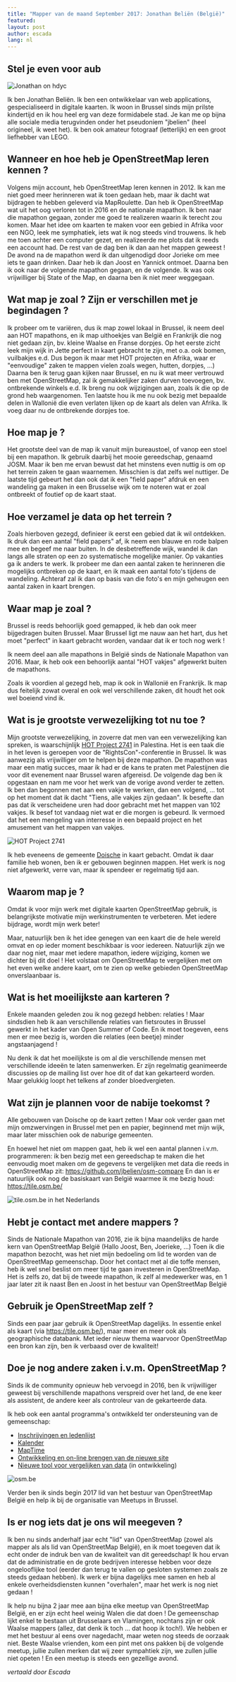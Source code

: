 ```yaml
---
title: "Mapper van de maand September 2017: Jonathan Beliën (België)"
featured:
layout: post
author: escada
lang: nl
---
```


## Stel je even voor aub

![Jonathan on hdyc](https://photos.smugmug.com/OSM/Screenshots/Mapper-in-the-Spotlight/Jonathan-Beliën/i-2wVmTgF/0/7c87e077/X2/Screen%20Shot%202017-09-13%20at%2012.29.51-X2.png)

Ik ben Jonathan Beliën. Ik ben een ontwikkelaar van web applications, gespecialiseerd in digitale kaarten.
Ik woon in Brussel sinds mijn prilste kindertijd en ik hou heel erg van deze formidabele stad. Je kan me op bijna alle
sociale media terugvinden onder het pseudoniem "jbelien" (heel origineel, ik weet het). Ik ben ook
amateur fotograaf (letterlijk) en een groot liefhebber van LEGO.

## Wanneer en hoe heb je OpenStreetMap leren kennen ?

Volgens  mijn account, heb OpenStreetMap leren kennen in 2012.  Ik kan me niet goed meer herinneren
wat ik toen gedaan heb, maar ik dacht  wat bijdragen te hebben geleverd via MapRoulette. Dan heb ik OpenStreetMap
wat uit het oog verloren tot in 2016 en de nationale mapathon. Ik ben naar die mapathon gegaan,
zonder me goed te realizeren waarin ik terecht zou komen. Maar het idee om kaarten te maken voor een
gebied in Afrika voor een NGO, leek me symphatiek, iets wat ik nog steeds vind trouwens.
Ik heb me toen achter een computer gezet, en realizeerde me plots dat ik reeds een account had. De rest
van de dag ben ik dan aan het mappen geweest !
De avond na de mapathon werd ik dan uitgenodigd door Jorieke om mee iets te gaan drinken.
Daar heb ik dan Joost en Yannick ontmoet. Daarna ben ik ook naar de volgende mapathon gegaan,
en de volgende. Ik was ook vrijwilliger bij State of the Map, en daarna ben ik niet meer weggegaan.

## Wat map je zoal ? Zijn er verschillen met je begindagen ?

Ik probeer om te variëren, dus ik map zowel lokaal in Brussel, ik neem deel aan HOT mapathons, en ik
map uithoekjes van België en Frankrijk die nog niet gedaan zijn, bv. kleine Waalse en Franse dorpjes.
Op het eerste zicht leek mijn wijk in Jette perfect in kaart gebracht te zijn, met o.a. ook bomen,
vuilbakjes e.d. Dus begon ik maar met HOT projecten en Afrika, waar er "eenvoudige" zaken te mappen
vielen zoals wegen, hutten, dorpjes, ...) Daarna ben ik terug gaan kijken naar Brussel, en nu ik
wat meer vertrouwd ben met OpenStreetMap, zal ik gemakkelijker zaken durven toevoegen, bv. ontbrekende
winkels e.d. Ik breng nu ook wijzigingen aan, zoals ik die op de grond heb waargenomen.
Ten laatste hou ik me nu ook bezig met bepaalde delen in Wallonië die even verlaten lijken op de kaart
als delen van Afrika. Ik voeg daar nu de ontbrekende dorpjes toe.

## Hoe map je ?

Het grootste deel van de map ik vanuit mijn bureaustoel, of vanop een stoel bij een mapathon. Ik gebruik
daarbij het mooie gereedschap, genaamd JOSM. Maar ik ben me ervan bewust dat het minstens even nuttig is
om op het terrein zaken te gaan waarnemen. Misschien is dat zelfs wel nuttiger. De laatste tijd gebeurt
het dan ook dat ik een "field paper" afdruk en een wandeling ga maken in een Brusselse wijk om te
noteren wat er zoal ontbreekt of foutief op de kaart staat.

## Hoe verzamel je data op het terrein ?

Zoals hierboven gezegd, definieer ik eerst een gebied dat ik wil ontdekken. Ik druk dan een aantal "field papers" af,
ik neem een blauwe en rode balpen mee en begeef me naar buiten. In de desbetreffende wijk, wandel ik
dan langs alle straten op een zo systematische mogelijke manier. Op vakanties ga ik anders te werk.
Ik probeer me dan een aantal zaken te herinneren die mogelijks ontbreken op de kaart, en ik
maak een aantal foto's tijdens de wandeling. Achteraf zal ik dan op basis van die foto's en mijn geheugen
een aantal zaken in kaart brengen.

## Waar map je zoal ?

Brussel is reeds behoorlijk goed gemapped, ik heb dan ook meer bijgedragen buiten Brussel. Maar Brussel ligt
me nauw aan het hart, dus het moet "perfect" in kaart gebracht worden, vandaar dat ik er toch nog werk !

Ik neem deel aan alle mapathons in België sinds de Nationale Mapathon van 2016. Maar, ik heb ook een behoorlijk
aantal "HOT vakjes" afgewerkt buiten de mapathons.

Zoals ik voordien al gezegd heb, map ik ook in Wallonië en Frankrijk. Ik map dus feitelijk zowat overal
en ook wel verschillende zaken, dit houdt het ook wel boeiend vind ik.

## Wat is je grootste verwezelijking tot nu toe ?

Mijn grootste verwezelijking, in zoverre dat men van een verwezelijking kan spreken, is waarschijnlijk
[HOT Project 2741](http://tasks.hotosm.org/project/2741) in Palestina. Het is een taak die in het
leven is geroepen voor de "RightsCon"-conferentie in Brussel. Ik was aanwezig als vrijwilliger om
te helpen bij deze mapathon. De mapathon was maar een matig succes, maar ik had er de kans te praten met
Palestijnen die voor dit evenement naar Brussel waren afgereisd. De volgende dag ben ik opgestaan
en nam me voor het werk van de vorige avond verder te zetten. Ik ben dan begonnen met aan een vakje
te werken, dan een volgend, ... tot op het moment dat ik dacht "Tiens, alle vakjes zijn gedaan". Ik
besefte dan pas dat ik verscheidene uren had door gebracht met het mappen van 102 vakjes. Ik besef
tot vandaag niet wat er die morgen is gebeurd. Ik vermoed dat het een mengeling van interresse in
een bepaald project en het amusement van het mappen van vakjes.

![HOT Project 2741](https://photos.smugmug.com/OSM/Screenshots/Mapper-in-the-Spotlight/Jonathan-Beliën/i-QmW6JZF/0/68c9bdd1/L/Screen%20Shot%202017-09-13%20at%2012.27.10-L.png)

Ik heb eveneens de gemeente [Doische](http://www.openstreetmap.org/relation/1604184) in
kaart gebacht. Omdat ik daar familie heb wonen, ben ik er gebouwen beginnen mappen. Het werk
is nog niet afgewerkt, verre van, maar ik spendeer er regelmatig tijd aan.

## Waarom map je ?

Omdat ik voor mijn werk met digitale kaarten OpenStreetMap gebruik, is belangrijkste motivatie mijn
werkinstrumenten te verbeteren. Met iedere bijdrage, wordt mijn werk beter!

Maar, natuurlijk ben ik het idee genegen van een kaart die de hele wereld omvat en op ieder moment beschikbaar
is voor iedereen. Natuurlijk zijn we daar nog niet, maar met iedere mapathon, iedere wijziging,
komen we dichter bij dit doel ! Het volstaat om OpenStreetMap te vergelijken met om het even
welke andere kaart, om te zien op welke gebieden OpenStreetMap onverslaanbaar is.

## Wat is het moeilijkste aan karteren ?

Enkele maanden geleden zou ik nog gezegd hebben: relaties ! Maar sindsdien heb ik aan verschillende
relaties van fietsroutes in Brussel gewerkt in het kader van Open Summer of Code. En ik moet toegeven,
eens men er mee bezig is, worden die relaties (een beetje) minder angstaanjagend !

Nu denk ik dat het moeilijkste is om al die verschillende mensen met verschillende ideeën te laten
samenwerken. Er zijn regelmatig geanimeerde discussies op de mailing list over hoe dit of dat kan gekarteerd
 worden. Maar gelukkig loopt het telkens af zonder bloedvergieten.

## Wat zijn je plannen voor de nabije toekomst ?

Alle gebouwen van Doische op de kaart zetten ! Maar ook verder gaan met mijn omzwervingen in
Brussel met pen en papier, beginnend met mijn wijk, maar later misschien ook de naburige gemeenten.

En hoewel het niet om mappen gaat, heb ik wel een aantal plannen i.v.m. programmeren: ik ben bezig met een gereedschap
te maken die het eenvoudig moet maken om de gegevens te vergelijken met data die reeds in OpenStreetMap zit: https://github.com/jbelien/osm-compare
En dan is er natuurlijk ook nog de basiskaart van België waarmee ik me bezig houd: https://tile.osm.be/

![tile.osm.be in het Nederlands](https://photos.smugmug.com/OSM/Screenshots/Mapper-in-the-Spotlight/Jonathan-Beliën/i-7THt6Vg/0/46c8a54c/XL/Screen%20Shot%202017-09-13%20at%2012.27.57-XL.png)

## Hebt je contact met andere mappers ?

Sinds de Nationale Mapathon van 2016, zie ik bijna maandelijks de harde kern van OpenStreetMap België (Hallo Joost, Ben, Joerieke, ...)
Toen ik die mapathon bezocht, was het niet mijn bedoeling om lid te worden van de OpenStreetMap gemeenschap.
Door het contact met al die toffe mensen, heb ik wel snel beslist om meer tijd te gaan investeren in OpenStreetMap.
Het is zelfs zo, dat bij de tweede mapathon, ik zelf al medewerker was, en 1 jaar later zit ik
naast Ben en Joost in het bestuur van OpenStreetMap België

## Gebruik je OpenStreetMap zelf ?

Sinds een paar jaar gebruik ik OpenStreetMap dagelijks. In essentie enkel als kaart (via https://tile.osm.be/), maar
meer en meer ook als geographische databank. Met ieder nieuw thema waarvoor OpenStreetMap een bron
kan zijn, ben ik verbaasd over de kwaliteit!

## Doe je nog andere zaken i.v.m. OpenStreetMap ?

Sinds ik de community opnieuw heb vervoegd in 2016, ben ik vrijwilliger geweest bij verschillende mapathons
verspreid over het land, de ene keer als assistent, de andere keer als controleur van de gekarteerde data.

Ik heb ook een aantal programma's ontwikkeld ter ondersteuning van de gemeenschap:
* [Inschrijvingen en ledenlijst](https://members.osm.be/)
* [Kalender](https://calendar.osm.be/)
* [MapTime](http://maptime.io/belgium/)
* [Ontwikkeling en on-line brengen van de nieuwe site](http://osm.be/)
* [Nieuwe tool voor vergelijken van data](https://github.com/jbelien/osm-compare)  (in ontwikkeling)

![osm.be](https://photos.smugmug.com/OSM/Screenshots/Mapper-in-the-Spotlight/Jonathan-Beliën/i-7THt6Vg/1/16c7ebff/XL/Screen%20Shot%202017-09-13%20at%2012.27.57-XL.png)

Verder ben ik sinds begin 2017 lid van het bestuur van OpenStreetMap België en help ik
bij de organisatie van Meetups in Brussel.

## Is er nog iets dat je ons wil meegeven ?

Ik ben nu sinds anderhalf jaar  echt "lid" van OpenStreetMap (zowel als mapper als als lid van
OpenStreetMap België), en ik moet toegeven dat ik echt onder de indruk ben van de kwaliteit van dit
gereedschap! Ik hou ervan dat de administratie en de grote bedrijven interesse hebben voor
deze ongelooflijke tool (eerder dan terug te vallen op gesloten systemen zoals ze steeds gedaan
hebben). Ik werk er bijna dagelijks mee samen en heb al enkele overheidsdiensten kunnen "overhalen",
maar het werk is nog niet gedaan !

Ik help nu bijna 2 jaar mee aan bijna elke meetup van OpenStreetMap België, en er zijn echt
heel weinig Walen die dat doen ! De gemeenschap lijkt enkel te bestaan uit Brusselaars en Vlamingen,
nochtans zijn er ook Waalse mappers (allez, dat denk ik toch ... dat hoop ik toch!).
We hebben er met het bestuur al eens over nagedacht, maar weten nog steeds de oorzaak niet.
Beste Waalse vrienden, kom een pint met ons pakken bij de volgende meetup, jullie zullen merken
dat wij zeer sympahtiek zijn, we zullen jullie niet opeten ! En een meetup is steeds een gezellige avond.

_vertaald door Escada_

